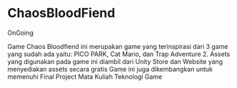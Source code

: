 # ChaosBloodFiend

OnGoing

Game Chaos Bloodfiend ini merupakan game yang terinspirasi dari 3 game yang sudah ada yaitu: PICO PARK, Cat Mario, dan Trap Adventure 2.
Assets yang digunakan pada game ini diambil dari Unity Store dan Website yang menyediakan assets secara gratis
Game ini juga dikembangkan untuk memenuhi Final Project Mata Kuliah Teknologi Game
